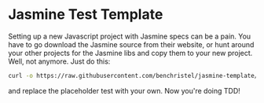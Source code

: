 # Jasmine Test Template

Setting up a new Javascript project with Jasmine specs can be a pain. You have to go download the Jasmine source from their website, or hunt around your other projects for the Jasmine libs and copy them to your new project. Well, not anymore. Just do this:

```bash
curl -o https://raw.githubusercontent.com/benchristel/jasmine-template/master/spec.html spec.html
```

and replace the placeholder test with your own. Now you're doing TDD!
